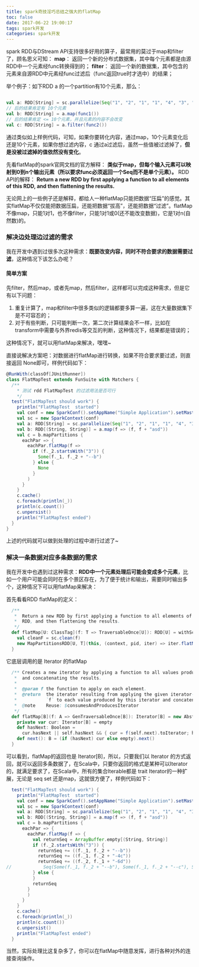 ```yaml
---
title: spark奇技淫巧总结之强大的flatMap
toc: false
date: 2017-06-22 19:00:17
tags: spark开发
categories: spark开发
---
```


spark RDD与DStream API支持很多好用的算子，最常用的莫过于map和filter了，顾名思义可知：
**map**： 返回一个新的分布式数据集，其中每个元素都是由源RDD中一个元素经func转换得到的；
**filter**： 返回一个新的数据集，其中包含的元素来自源RDD中元素经func过滤后（func返回true时才选中）的结果；

举个例子：如下RDD a 的一个partition有10个元素，那么：

``` scala

val a: RDD[String] = sc.parallelize(Seq("1", "2", "1", "1", "4", "3", "3", "1", "5", "6"))
// 后的结果肯定有 10个元素
val b: RDD[String] = a.map(func1()) 
// 后的结果肯定 <= 10个元素，并且元素的内容不会改变
val c: RDD[String] = a.filter(func2()) 

```
通过类似如上样例代码，可知，如果你要转化内容，通过map，10个元素变化后还是10个元素，如果你想过滤内容，c 通过a过滤后，虽然一些值被过滤掉了，**但是没被过滤掉的值依然没有变化**。

先看flatMap的spark官网文档的官方解释： 
**类似于map，但每个输入元素可以映射到0到n个输出元素（所以要求func必须返回一个Seq而不是单个元素）。**
RDD API的解释：
**Return a new RDD by first applying a function to all elements of this RDD, and then flattening the results.**

无论网上的一些例子还是解释，都给人一种flatMap只能把数据“压扁”的感觉。其实flatMap不仅仅能把数据压扁，还能把数据“拔高”，还能把数据“过滤”。flatMap不像map，只能1对1，也不像filter，只能1对1或0(还不能改变数据)，它是1对n(自然数)的。

### 解决边处理边过滤的需求

我在开发中遇到过很多次这种需求：**既要改变内容，同时不符合要求的数据需要过滤**，这种情况下该怎么办呢？

#### 简单方案
先filter，然后map，或者先map，然后filter，这样都可以完成这种需求，但是它有以下问题：
1. 重复计算了，map和filter中很多类似的逻辑都要多算一遍，这在大量数据集下是不可容忍的；
2. 对于有些判断，只可能判断一次，第二次计算结果会不一样，比如在transform中需要与外界redis等交互的判断，这种情况下，结果都是错误的；

这种情况下，就可以用flatMap来解决，嘿嘿~

直接说解决方案吧：对数据进行flatMap进行转换，如果不符合要求要过滤，则直接返回 None即可，样例代码如下：

``` scala
@RunWith(classOf[JUnitRunner])
class FlatMapTest extends FunSuite with Matchers {
  /**
    * 测试 rdd FlatMapTest 的过滤用法是否可行
    */
  test("FlatMapTest should work") {
    println("FlatMapTest  started")
    val conf = new SparkConf().setAppName("Simple Application").setMaster("local")
    val sc = new SparkContext(conf)
    val a: RDD[String] = sc.parallelize(Seq("1", "2", "1", "1", "4", "3", "3", "1", "5", "6"))
    val b: RDD[(String, String)] = a.map(f => (f, f + "asd"))
    val c = b.mapPartitions {
      eachPar => {
        eachPar.flatMap(f =>
          if (f._2.startsWith("3")) {
            Some(f._1, f._2 + "--b")
          } else {
            None
          }
        )
      }
    }
    c.cache()
    c.foreach(println(_))
    println(c.count())
    c.unpersist()
    println("FlatMapTest ended")
  }
}

```
上述的代码就可以做到处理的过程中进行过滤了~

### 解决一条数据对应多条数据的需求

我在开发中也遇到过这种需求：**RDD中一个元素处理后可能会变成多个元素**，比如一个用户可能会同时在多个景区存在，为了便于统计和输出，需要同时输出多个，这种情况下可以用flatMap来解决：

首先看看RDD flatMap的定义：

``` scala
  /**
   *  Return a new RDD by first applying a function to all elements of this
   *  RDD, and then flattening the results.
   */
  def flatMap[U: ClassTag](f: T => TraversableOnce[U]): RDD[U] = withScope {
    val cleanF = sc.clean(f)
    new MapPartitionsRDD[U, T](this, (context, pid, iter) => iter.flatMap(cleanF))
  }

```
它底层调用的是 Iterator 的flatMap
``` scala
  /** Creates a new iterator by applying a function to all values produced by this iterator
   *  and concatenating the results.
   *
   *  @param f the function to apply on each element.
   *  @return  the iterator resulting from applying the given iterator-valued function
   *           `f` to each value produced by this iterator and concatenating the results.
   *  @note    Reuse: $consumesAndProducesIterator
   */
  def flatMap[B](f: A => GenTraversableOnce[B]): Iterator[B] = new AbstractIterator[B] {
    private var cur: Iterator[B] = empty
    def hasNext: Boolean =
      cur.hasNext || self.hasNext && { cur = f(self.next).toIterator; hasNext }
    def next(): B = (if (hasNext) cur else empty).next()
  }
```

可以看到，flatMap的返回也是 Iterator[B]，所以，只要我们以 Iterator 的方式返回，就可以返回多条数据了，在Scala中，只要你返回的格式是某种可以Iterator的，就满足要求了，在Scala中，所有的集合Iterable都是 trait Iterator的一种扩展，无论是 seq set 还是map，这就很方便了，样例代码如下：

``` scala
  test("FlatMapTest should work") {
    println("FlatMapTest  started")
    val conf = new SparkConf().setAppName("Simple Application").setMaster("local[3]")
    val sc = new SparkContext(conf)
    val a: RDD[String] = sc.parallelize(Seq("1", "2", "1", "1", "4", "3", "3", "1", "5", "6", "5"))
    val b: RDD[(String, String)] = a.map(f => (f, f + "asd"))
    val c = b.mapPartitions {
      eachPar => {
        eachPar.flatMap(f => {
          val returnSeq = ArrayBuffer.empty[(String, String)]
          if (f._2.startsWith("3")) {
            returnSeq += ((f._1, f._2 + "--b"))
            returnSeq += ((f._1, f._2 + "-4c"))
            returnSeq += ((f._2, f._1 + "-6d"))
//            Seq(Some(f._1, f._2 + "--b"), Some(f._1, f._2 + "--c"), Some(f._2, f._1 + "--d"))
          } else {
          }
          returnSeq
        }
        )
      }
    }
    c.cache()
    c.foreach(println(_))
    println(c.count())
    c.unpersist()
    println("FlatMapTest ended")
  }
```

当然，实际处理比这复杂多了，你可以在flatMap中随意发挥，进行各种对外的连接查询操作。